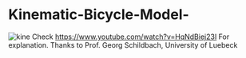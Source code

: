 # Kinematic-Bicycle-Model-
![kine](https://user-images.githubusercontent.com/63509339/150704045-0946a1e4-59f4-43d9-9c92-c8dfb0f52e78.JPG)
Check https://www.youtube.com/watch?v=HqNdBiej23I For explanation. Thanks to Prof. Georg Schildbach, University of Luebeck
